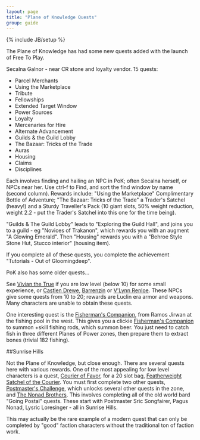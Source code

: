```yaml
---
layout: page
title: "Plane of Knowledge Quests"
group: guide
---
```

{% include JB/setup %}

The Plane of Knowledge has had some new quests added with the launch of Free To Play.

Secalna Galnor - near CR stone and loyalty vendor.  15 quests:

- Parcel Merchants
- Using the Marketplace
- Tribute
- Fellowships
- Extended Target Window
- Power Sources
- Loyalty
- Mercenaries for Hire
- Alternate Advancement
- Guilds & the Guild Lobby
- The Bazaar: Tricks of the Trade
- Auras
- Housing
- Claims
- Disciplines

Each involves finding and hailing an NPC in PoK; often Secalna herself, or NPCs near her.  Use ctrl-f to Find, and sort the find window by name (second column).  Rewards include: "Using the Marketplace" Complimentary Bottle of Adventure; "The Bazaar: Tricks of the Trade" a Trader's Satchel (heavy!) and a Sturdy Traveller's Pack (10 giant slots, 50% weight reduction, weight 2.2 - put the Trader's Satchel into this one for the time being).  

"Guilds & The Guild Lobby" leads to "Exploring the Guild Hall", and joins you to a guild - eg "Novices of Trakanon", which rewards you with an augment "A Glowing Emerald".  Then "Housing" rewards you with a "Behroe Style Stone Hut, Stucco interior" (housing item).

If you complete all of these quests, you complete the achievement "Tutorials - Out of Gloomingdeep".

PoK also has some older quests...

See [Vivian the True](http://eqbeastiary.allakhazam.com/search.shtml?id=18497) if you are low level (below 10) for some small experience, or [Castlen Drewe](http://eqbeastiary.allakhazam.com/search.shtml?id=18504), [Barrenzin](http://eqbeastiary.allakhazam.com/search.shtml?id=18623) or [V'Lynn Renloe](http://eqbeastiary.allakhazam.com/search.shtml?id=18679).  These NPCs give some quests from 10 to 20; rewards are Luclin era armor and weapons.  Many characters are unable to obtain these quests.

One interesting quest is the [Fisherman's Companion](http://everquest.allakhazam.com/db/quest.html?quest=2236), from Ramos Jirwan at the fishing pool in the west.  This gives you a clickie [Fisherman's Companion](http://everquest.allakhazam.com/db/item.html?item=16653) to summon +skill fishing rods, which summon beer.  You just need to catch fish in three different Planes of Power zones, then prepare them to extract bones (trivial 182 fishing).

##Sunrise Hills

Not the Plane of Knowledge, but close enough.  There are several quests here with various rewards.  One of the most appealing for low level characters is a quest, [Courier of Favor](http://everquest.allakhazam.com/db/quest.html?quest=5522), for a 20 slot bag, [Featherweight Satchel of the Courier](http://everquest.allakhazam.com/db/item.html?item=100133).  You must first complete two other quests, [Postmaster's Challenge](http://everquest.allakhazam.com/db/quest.html?quest=5521), which unlocks several other quests in the zone, and [The Nonad Brothers](http://everquest.allakhazam.com/db/quest.html?quest=5300).  This involves completing all of the old world bard "Going Postal" quests.  These start with Postmaster Sric Songfairer, Pagus Nonad, Lysric Loresinger - all in Sunrise Hills.

This may actually be the rare example of a modern quest that can only be completed by "good" faction characters without the traditional ton of faction work.
